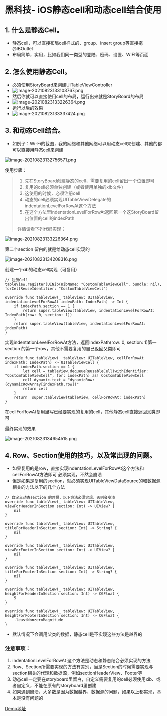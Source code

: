 # 黑科技- iOS静态cell和动态cell结合使用



## 1. 什么是静态Cell。

-   静态cell，可以直接布局cell样式的、group、insert group等直接拖@IBOutlet
-   布局简单，实用，比如我们同一类型的登陆、密码、设置、WIFI等页面

## 2. 怎么使用静态Cell。

-   必须使用StoryBoard来创建UITableViewController
-   ![image-20210823133103767.png](https://p3-juejin.byteimg.com/tos-cn-i-k3u1fbpfcp/2d146872224e403d8ccab831d33413d0~tplv-k3u1fbpfcp-watermark.image)
-   然后你就可以直接使用cell的布局，运行出来就是StoryBoard的布局
-   ![image-20210823133226364.png](https://p1-juejin.byteimg.com/tos-cn-i-k3u1fbpfcp/ea3f8bf760cd4a53a58622fc82ebb1d3~tplv-k3u1fbpfcp-watermark.image)
-   运行以后的效果
-   ![image-20210823133337424.png](https://p9-juejin.byteimg.com/tos-cn-i-k3u1fbpfcp/384caadd741a444db536e538c313063b~tplv-k3u1fbpfcp-watermark.image)

## 3. 和动态Cell结合。

-   如例子：Wi-Fi的截图，我的网络和其他网络可以用动态cell来创建、其他的都可以直接用静态cell来创建

![image-20210823132756571.png](https://p9-juejin.byteimg.com/tos-cn-i-k3u1fbpfcp/dd236d0017c3493b913606f5a2934816~tplv-k3u1fbpfcp-watermark.image)

使用步骤：

> 1.  先在StoryBoard创建静态的cell，需要复用的cell留出一个位置即可
> 1.  复用的cell必须单独创建（或者使用单独的xib文件）
> 1.  这使用的时候，必须注册cell
> 1.  动态的cell必须实现UITableViewDelegate的indentationLevelForRowAt这个方法
> 1.  在这个方法里indentationLevelForRowAt返回第一个这StoryBoard留出位置的cell的indexPath
>
> 详情请看下列代码实现；

![image-20210823133226364.png](https://p1-juejin.byteimg.com/tos-cn-i-k3u1fbpfcp/ea3f8bf760cd4a53a58622fc82ebb1d3~tplv-k3u1fbpfcp-watermark.image)

第二个section 留白的就是给动态cell实现的

![image-20210823134208316.png](https://p3-juejin.byteimg.com/tos-cn-i-k3u1fbpfcp/a668c5bc6d0d4fc7837702323560102e~tplv-k3u1fbpfcp-watermark.image)

创建一个xib的动态cell实现（可复用）

```
// 注册Cell
tableView.register(UINib(nibName: "CostomTableViewCell", bundle: nil), forCellReuseIdentifier: "CostomTableViewCell")
```

```
override func tableView(_ tableView: UITableView, indentationLevelForRowAt indexPath: IndexPath) -> Int {
    if indexPath.section == 1 {
        return super.tableView(tableView, indentationLevelForRowAt: IndexPath(row: 0, section: 1))
    }
    return super.tableView(tableView, indentationLevelForRowAt: indexPath)
}
```

实现indentationLevelForRowAt方法，返回IndexPath(row: 0, section: 1)第一section 的第一个row，其他不需要复用的自己返回父类即可

```
override func tableView(_ tableView: UITableView, cellForRowAt indexPath: IndexPath) -> UITableViewCell {
    if indexPath.section == 1 {
        let cell = tableView.dequeueReusableCell(withIdentifier: "CostomTableViewCell", for: indexPath) as! CostomTableViewCell
        cell.dynamic.text = "dynamicRow:(dynamicRowArray[indexPath.row])"
        return cell
    }
    return  super.tableView(tableView, cellForRowAt: indexPath)
}
```

在cellForRowAt复用里写已经要实现的复用的cell，其他静态cell直接返回父类即可

最终实现的效果

![image-20210823134654515.png](https://p6-juejin.byteimg.com/tos-cn-i-k3u1fbpfcp/09c2444ebf7a4a3dbe5f15435274c027~tplv-k3u1fbpfcp-watermark.image)

## 4. Row、Section使用的技巧，以及常出现的问题。

-   如果复用的是row，直接实现indentationLevelForRowAt这个方法和cellForRowAt方法即可 必须实现，不然会崩溃
-   但是如果是复用的section，就必须实现UITableViewDataSource的和数据源相关的方法以下的几个方法

```
// 自定义动态section 的时候，以下方法必须实现，否则会崩溃
override func tableView(_ tableView: UITableView, viewForHeaderInSection section: Int) -> UIView? {
    nil
}
​
override func tableView(_ tableView: UITableView, titleForHeaderInSection section: Int) -> String? {
    nil
}
​
override func tableView(_ tableView: UITableView, viewForFooterInSection section: Int) -> UIView? {
    nil
}
​
override func tableView(_ tableView: UITableView, titleForFooterInSection section: Int) -> String? {
    nil
}
​
override func tableView(_ tableView: UITableView, heightForHeaderInSection section: Int) -> CGFloat {
    5
}
​
override func tableView(_ tableView: UITableView, heightForFooterInSection section: Int) -> CGFloat {
    .leastNonzeroMagnitude
}
```

-   默认情况下会调用父类的数据，静态cell是不实现这些方法是越界的

### 注意事项：

1.  indentationLevelForRowAt 这个方法是动态和静态结合必须实现的方法
1.  Row、Section所需要实现的方法有差别，当是Section的时候需要实现与section相关的代理和数据源，例如sectionHeaderView、Footer等
1.  动态cell一定要在storyboard里留白，自定义需要复用的cell必须使用xib、或者自定义，不能在原有的storyboard里创建
1.  如果遇到崩溃，大多数是因为数据越界，数据源的问题，如果以上都实现，基本是没有问题的

[Demo地址](https://github.com/a407184508/StaticTableViewCell.git)

